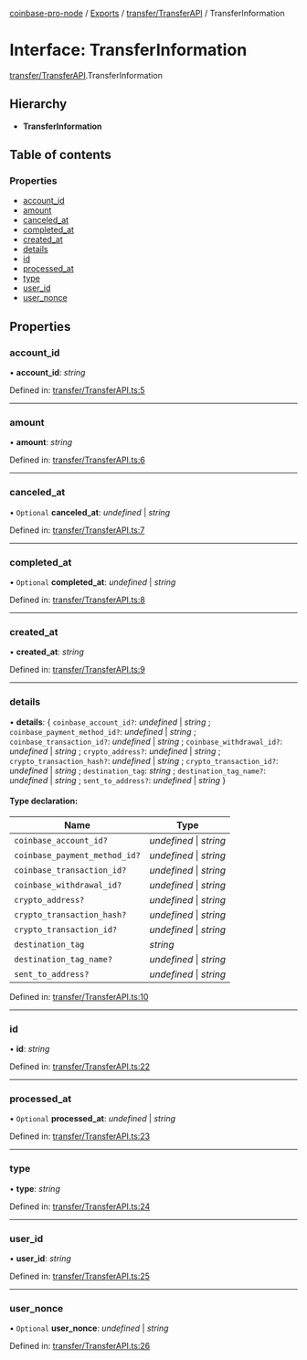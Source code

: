 [coinbase-pro-node](../../README.md) / [Exports](../../modules.md) / [transfer/TransferAPI](../../modules/transfer_transferapi.md) / TransferInformation

# Interface: TransferInformation

[transfer/TransferAPI](../../modules/transfer_transferapi.md).TransferInformation

## Hierarchy

- **TransferInformation**

## Table of contents

### Properties

- [account_id](transferapi.transferinformation.md#account_id)
- [amount](transferapi.transferinformation.md#amount)
- [canceled_at](transferapi.transferinformation.md#canceled_at)
- [completed_at](transferapi.transferinformation.md#completed_at)
- [created_at](transferapi.transferinformation.md#created_at)
- [details](transferapi.transferinformation.md#details)
- [id](transferapi.transferinformation.md#id)
- [processed_at](transferapi.transferinformation.md#processed_at)
- [type](transferapi.transferinformation.md#type)
- [user_id](transferapi.transferinformation.md#user_id)
- [user_nonce](transferapi.transferinformation.md#user_nonce)

## Properties

### account_id

• **account_id**: _string_

Defined in: [transfer/TransferAPI.ts:5](https://github.com/bennycode/coinbase-pro-node/blob/aa07e6d/src/transfer/TransferAPI.ts#L5)

---

### amount

• **amount**: _string_

Defined in: [transfer/TransferAPI.ts:6](https://github.com/bennycode/coinbase-pro-node/blob/aa07e6d/src/transfer/TransferAPI.ts#L6)

---

### canceled_at

• `Optional` **canceled_at**: _undefined_ \| _string_

Defined in: [transfer/TransferAPI.ts:7](https://github.com/bennycode/coinbase-pro-node/blob/aa07e6d/src/transfer/TransferAPI.ts#L7)

---

### completed_at

• `Optional` **completed_at**: _undefined_ \| _string_

Defined in: [transfer/TransferAPI.ts:8](https://github.com/bennycode/coinbase-pro-node/blob/aa07e6d/src/transfer/TransferAPI.ts#L8)

---

### created_at

• **created_at**: _string_

Defined in: [transfer/TransferAPI.ts:9](https://github.com/bennycode/coinbase-pro-node/blob/aa07e6d/src/transfer/TransferAPI.ts#L9)

---

### details

• **details**: { `coinbase_account_id?`: _undefined_ \| _string_ ; `coinbase_payment_method_id?`: _undefined_ \| _string_ ; `coinbase_transaction_id?`: _undefined_ \| _string_ ; `coinbase_withdrawal_id?`: _undefined_ \| _string_ ; `crypto_address?`: _undefined_ \| _string_ ; `crypto_transaction_hash?`: _undefined_ \| _string_ ; `crypto_transaction_id?`: _undefined_ \| _string_ ; `destination_tag`: _string_ ; `destination_tag_name?`: _undefined_ \| _string_ ; `sent_to_address?`: _undefined_ \| _string_ }

#### Type declaration:

| Name                          | Type                    |
| ----------------------------- | ----------------------- |
| `coinbase_account_id?`        | _undefined_ \| _string_ |
| `coinbase_payment_method_id?` | _undefined_ \| _string_ |
| `coinbase_transaction_id?`    | _undefined_ \| _string_ |
| `coinbase_withdrawal_id?`     | _undefined_ \| _string_ |
| `crypto_address?`             | _undefined_ \| _string_ |
| `crypto_transaction_hash?`    | _undefined_ \| _string_ |
| `crypto_transaction_id?`      | _undefined_ \| _string_ |
| `destination_tag`             | _string_                |
| `destination_tag_name?`       | _undefined_ \| _string_ |
| `sent_to_address?`            | _undefined_ \| _string_ |

Defined in: [transfer/TransferAPI.ts:10](https://github.com/bennycode/coinbase-pro-node/blob/aa07e6d/src/transfer/TransferAPI.ts#L10)

---

### id

• **id**: _string_

Defined in: [transfer/TransferAPI.ts:22](https://github.com/bennycode/coinbase-pro-node/blob/aa07e6d/src/transfer/TransferAPI.ts#L22)

---

### processed_at

• `Optional` **processed_at**: _undefined_ \| _string_

Defined in: [transfer/TransferAPI.ts:23](https://github.com/bennycode/coinbase-pro-node/blob/aa07e6d/src/transfer/TransferAPI.ts#L23)

---

### type

• **type**: _string_

Defined in: [transfer/TransferAPI.ts:24](https://github.com/bennycode/coinbase-pro-node/blob/aa07e6d/src/transfer/TransferAPI.ts#L24)

---

### user_id

• **user_id**: _string_

Defined in: [transfer/TransferAPI.ts:25](https://github.com/bennycode/coinbase-pro-node/blob/aa07e6d/src/transfer/TransferAPI.ts#L25)

---

### user_nonce

• `Optional` **user_nonce**: _undefined_ \| _string_

Defined in: [transfer/TransferAPI.ts:26](https://github.com/bennycode/coinbase-pro-node/blob/aa07e6d/src/transfer/TransferAPI.ts#L26)
